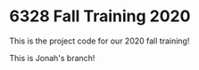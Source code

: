 # 6328 Fall Training 2020

This is the project code for our 2020 fall training!

This is Jonah's branch!